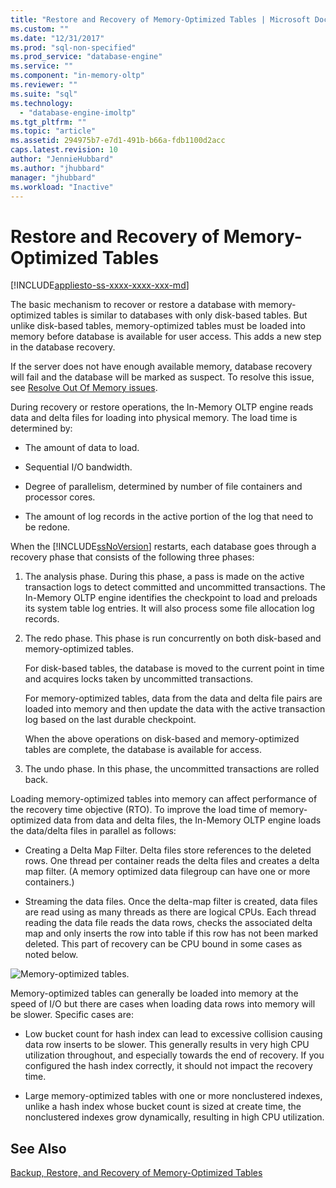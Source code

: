 ```yaml
---
title: "Restore and Recovery of Memory-Optimized Tables | Microsoft Docs"
ms.custom: ""
ms.date: "12/31/2017"
ms.prod: "sql-non-specified"
ms.prod_service: "database-engine"
ms.service: ""
ms.component: "in-memory-oltp"
ms.reviewer: ""
ms.suite: "sql"
ms.technology: 
  - "database-engine-imoltp"
ms.tgt_pltfrm: ""
ms.topic: "article"
ms.assetid: 294975b7-e7d1-491b-b66a-fdb1100d2acc
caps.latest.revision: 10
author: "JennieHubbard"
ms.author: "jhubbard"
manager: "jhubbard"
ms.workload: "Inactive"
---
```

# Restore and Recovery of Memory-Optimized Tables
[!INCLUDE[appliesto-ss-xxxx-xxxx-xxx-md](../../includes/appliesto-ss-xxxx-xxxx-xxx-md.md)]

  The basic mechanism to recover or restore a database with memory-optimized tables is similar to databases with only disk-based tables. But unlike disk-based tables, memory-optimized tables must be loaded into memory before database is available for user access. This adds a new step in the database recovery.  
  
  If the server does not have enough available memory, database recovery will fail and the database will be marked as suspect. To resolve this issue, see [Resolve Out Of Memory issues](resolve-out-of-memory-issues.md). 
  
 During recovery or restore operations, the In-Memory OLTP engine reads data and delta files for loading into physical memory. The load time is determined by:  
  
-   The amount of data to load.  
  
-   Sequential I/O bandwidth.  
  
-   Degree of parallelism, determined by number of file containers and processor cores.  
  
-   The amount of log records in the active portion of the log that need to be redone.  
  
 When the [!INCLUDE[ssNoVersion](../../includes/ssnoversion-md.md)] restarts, each database goes through a recovery phase that consists of the following three phases:  
  
1.  The analysis phase. During this phase, a pass is made on the active transaction logs to detect committed and uncommitted transactions. The In-Memory OLTP engine identifies the checkpoint to load and preloads its system table log entries. It will also process some file allocation log records.  
  
2.  The redo phase. This phase is run concurrently on both disk-based and memory-optimized tables.  
  
     For disk-based tables, the database is moved to the current point in time and acquires locks taken by uncommitted transactions.  
  
     For memory-optimized tables, data from the data and delta file pairs are loaded into memory and then update the data with the active transaction log based on the last durable checkpoint.  
  
     When the above operations on disk-based and memory-optimized tables are complete, the database is available for access.  
  
3.  The undo phase. In this phase, the uncommitted transactions are rolled back.  
  
 Loading memory-optimized tables into memory can affect performance of the recovery time objective (RTO). To improve the load time of memory-optimized data from data and delta files, the In-Memory OLTP engine loads the data/delta files in parallel as follows:  
  
-   Creating a Delta Map Filter. Delta files store references to the deleted rows. One thread per container reads the delta files and creates a delta map filter. (A memory optimized data filegroup can have one or more containers.)  
  
-   Streaming the data files.  Once the delta-map filter is created, data files are read using as many threads as there are logical CPUs. Each thread reading the data file reads the data rows, checks the associated delta map and only inserts the row into table if this row has not been marked deleted. This part of recovery can be CPU bound in some cases as noted below.  
  
 ![Memory-optimized tables.](../../relational-databases/in-memory-oltp/media/memory-optimized-tables.gif "Memory-optimized tables.")  
  
 Memory-optimized tables can generally be loaded into memory at the speed of I/O but there are cases when loading data rows into memory will be slower. Specific cases are:  
  
-   Low bucket count for hash index can lead to excessive collision causing data row inserts to be slower. This generally results in very high CPU utilization throughout, and especially towards the end of recovery. If you configured the hash index correctly, it should not impact the recovery time.  
  
-   Large memory-optimized tables with one or more nonclustered indexes, unlike a hash index whose bucket count is sized at create time, the nonclustered indexes grow dynamically, resulting in high CPU utilization.  
  
## See Also  
 [Backup, Restore, and Recovery of Memory-Optimized Tables](http://msdn.microsoft.com/library/3f083347-0fbb-4b19-a6fb-1818d545e281)  
  
  
